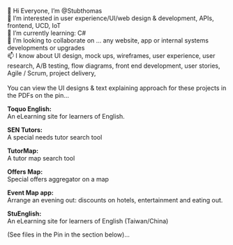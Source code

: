 <!--- Stubthomas/Stubthomas is a ✨ special ✨ repository because its `README.md` (this file) appears on your GitHub profile.
You can click the Preview link to take a look at your changes.--->

 👋 Hi Everyone, I’m @Stubthomas<br>
 👀 I’m interested in user experience/UI/web design & development, APIs, frontend, UCD, IoT <br>
 🌱 I’m currently learning: C# <br>
 💞️ I’m looking to collaborate on ...  any website, app or internal systems developments or upgrades<br>
 📫 I know about UI design, mock ups, wireframes, user experience, user research, A/B testing, flow diagrams, front end development, user stories, Agile / Scrum, project delivery,  
<br>
You can view the UI designs & text explaining approach for these projects in the PDFs on the pin...<br>

<b>Toquo English:</b> <br>
An eLearning site for learners of English.<br>

<b>SEN Tutors:</b> <br>
A special needs tutor search tool<br>

<b>TutorMap:</b> <br>
A tutor map search tool <br>

<b>Offers Map:</b> <br>
Special offers aggregator on a map <br>

<b>Event Map app:</b> <br>
Arrange an evening out: discounts on hotels, entertainment and eating out. <br>

<b>StuEnglish:</b> <br>
An eLearning site for learners of English (Taiwan/China)<br> 
<b> </b>

(See files in the Pin in the section below)... 

